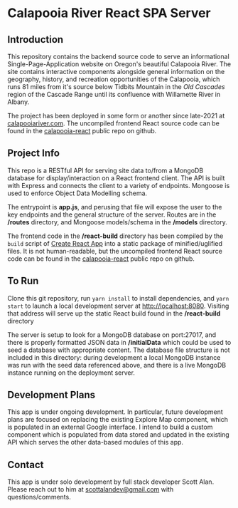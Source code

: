 # Calapooia River React SPA Server

## Introduction

This repository contains the backend source code to serve an informational Single-Page-Application website on Oregon's beautiful Calapooia River. The site contains interactive components alongside general information on the geography, history, and recreation opportunities of the Calapooia, which runs 81 miles from it's source below Tidbits Mountain in the *Old Cascades* region of the Cascade Range until its confluence with Willamette River in Albany.

The project has been deployed in some form or another since late-2021 at [calapooiariver.com](https://calapooiariver.com/). The uncompiled frontend React source code can be found in the [calapooia-react](https://github.com/scottalandev/calapooia-react/) public repo on github. 

## Project Info

This repo is a RESTful API for serving site data to/from a MongoDB database for display/interaction on a React frontend client. The API is built with Express and connects the client to a variety of endpoints. Mongoose is used to enforce Object Data Modelling schema.

The entrypoint is **app.js**, and perusing that file will expose the user to the key endpoints and the general structure of the server. Routes are in the **/routes** directory, and Mongoose models/schema in the **/models** directory.

The frontend code in the **/react-build** directory has been compiled by the `build` script of [Create React App](https://github.com/facebook/create-react-app) into a static package of minified/uglified files. It is not human-readable, but the uncompiled frontend React source code can be found in the [calapooia-react](https://github.com/scottalandev/calapooia-react/) public repo on github. 

## To Run

Clone this git repository, run `yarn install` to install dependencies, and `yarn start` to launch a local development server at [http://localhost:8080](http://localhost:8080). Visiting that address will serve up the static React build found in the **/react-build** directory

The server is setup to look for a MongoDB database on port:27017, and there is properly formatted JSON data in **/initialData** which could be used to seed a database with appropriate content. The database file structure is not included in this directory: during development a local MongoDB instance was run with the seed data referenced above, and there is a live MongoDB instance running on the deployment server.

## Development Plans

This app is under ongoing development. In particular, future development plans are focused on replacing the existing Explore Map component, which is populated in an external Google interface. I intend to build a custom component which is populated from data stored and updated in the existing API which serves the other data-based modules of this app.

## Contact

This app is under solo development by full stack developer Scott Alan. Please reach out to him at [scottalandev@gmail.com](mailto:scottalan@gmail.com) with questions/comments.